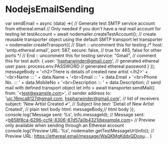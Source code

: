 # NodejsEmailSending
var sendEmail = async (data) =>{    // Generate test SMTP service account from ethereal.email   // Only needed if you don't have a real mail account for testing   let testAccount = await nodemailer.createTestAccount();    // create reusable transporter object using the default SMTP transport   let transporter = nodemailer.createTransport({     // Start :: uncomment this for testing     /* host: 'smtp.ethereal.email',     port: 587,     secure: false, // true for 465, false for other ports */     // End :: uncomment this for testing     service: "Gmail", // comment this for test     auth: {       user: 'hspharwinder@gmail.com', // generated ethereal user       pass: process.env.PASSWORD // generated ethereal password     }   });    messageBody = '&lt;h2>There is details of created new artist &lt;/h2>'      + '&lt;br>Name           ::: ' + data.Name     + '&lt;br>Email          ::: ' + data.Email     + '&lt;br>Phone No.      ::: ' + data.MobileNo     + '&lt;br>Description    ::: ' + data.Description;    // send mail with defined transport object   let info = await transporter.sendMail({     from: '&lt;test@example.com>', // sender address     to: 'uic.16mca8127@gmail.com, hspharwinder@gmail.com', // list of receivers     subject: 'New Artist Created ✔', // Subject line     text:  'Detail of New Artist Created', // plain text body     html: messageBody,// html body   });    console.log('Message sent: %s', info.messageId);   // Message sent: &lt;b658f8ca-6296-ccf4-8306-87d57a0b4321@example.com>    // Preview only available when sending through an Ethereal account   console.log('Preview URL: %s', nodemailer.getTestMessageUrl(info));     // Preview URL: https://ethereal.email/message/WaQKMgKddxQDoou... }
